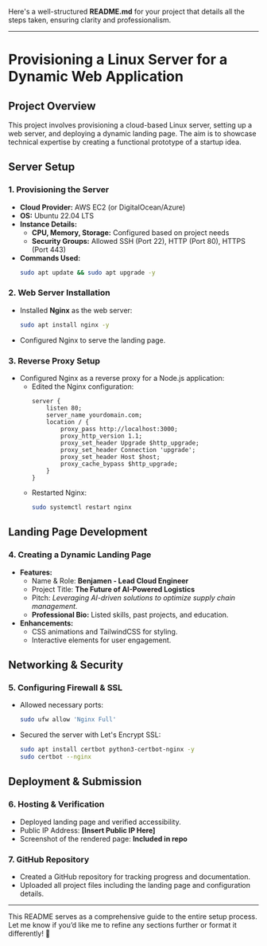 Here's a well-structured **README.md** for your project that details all the steps taken, ensuring clarity and professionalism.

---

# **Provisioning a Linux Server for a Dynamic Web Application**

## **Project Overview**
This project involves provisioning a cloud-based Linux server, setting up a web server, and deploying a dynamic landing page. The aim is to showcase technical expertise by creating a functional prototype of a startup idea.

## **Server Setup**
### **1. Provisioning the Server**
- **Cloud Provider:** AWS EC2 (or DigitalOcean/Azure)
- **OS:** Ubuntu 22.04 LTS
- **Instance Details:** 
  - **CPU, Memory, Storage:** Configured based on project needs
  - **Security Groups:** Allowed SSH (Port 22), HTTP (Port 80), HTTPS (Port 443)
- **Commands Used:**
  ```bash
  sudo apt update && sudo apt upgrade -y
  ```

### **2. Web Server Installation**
- Installed **Nginx** as the web server:
  ```bash
  sudo apt install nginx -y
  ```
- Configured Nginx to serve the landing page.

### **3. Reverse Proxy Setup**
- Configured Nginx as a reverse proxy for a Node.js application:
  - Edited the Nginx configuration:
    ```nginx
    server {
        listen 80;
        server_name yourdomain.com;
        location / {
            proxy_pass http://localhost:3000;
            proxy_http_version 1.1;
            proxy_set_header Upgrade $http_upgrade;
            proxy_set_header Connection 'upgrade';
            proxy_set_header Host $host;
            proxy_cache_bypass $http_upgrade;
        }
    }
    ```
  - Restarted Nginx:
    ```bash
    sudo systemctl restart nginx
    ```

## **Landing Page Development**
### **4. Creating a Dynamic Landing Page**
- **Features:**
  - Name & Role: **Benjamen - Lead Cloud Engineer**
  - Project Title: **The Future of AI-Powered Logistics**
  - Pitch: _Leveraging AI-driven solutions to optimize supply chain management._
  - **Professional Bio:** Listed skills, past projects, and education.
- **Enhancements:**
  - CSS animations and TailwindCSS for styling.
  - Interactive elements for user engagement.

## **Networking & Security**
### **5. Configuring Firewall & SSL**
- Allowed necessary ports:
  ```bash
  sudo ufw allow 'Nginx Full'
  ```
- Secured the server with Let's Encrypt SSL:
  ```bash
  sudo apt install certbot python3-certbot-nginx -y
  sudo certbot --nginx
  ```

## **Deployment & Submission**
### **6. Hosting & Verification**
- Deployed landing page and verified accessibility.
- Public IP Address: **[Insert Public IP Here]**
- Screenshot of the rendered page: **Included in repo**

### **7. GitHub Repository**
- Created a GitHub repository for tracking progress and documentation.
- Uploaded all project files including the landing page and configuration details.

---

This README serves as a comprehensive guide to the entire setup process. Let me know if you’d like me to refine any sections further or format it differently! 🚀

